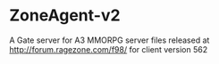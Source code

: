 ZoneAgent-v2
============

A Gate server for A3 MMORPG server files released at http://forum.ragezone.com/f98/ for client version 562
